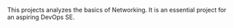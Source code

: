 This projects analyzes the basics of Networking. It is an essential project for an aspiring DevOps SE.
